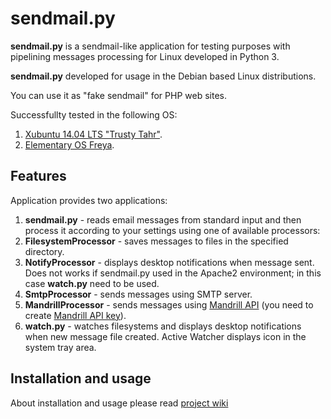 # sendmail.py

**sendmail.py** is a sendmail-like application for testing purposes with pipelining messages processing for Linux developed in Python 3.

**sendmail.py** developed for usage in the Debian based Linux distributions.

You can use it as "fake sendmail" for PHP web sites.

Successfullty tested in the following OS:

1. [Xubuntu 14.04 LTS "Trusty Tahr"](http://xubuntu.org/news/14-04-release/).
2. [Elementary OS Freya](https://elementary.io/).

## Features

Application provides two applications:

1. **sendmail.py** - reads email messages from standard input and then process it according to your settings using one of available processors:
  1. **FilesystemProcessor** - saves messages to files in the specified directory.
  2. **NotifyProcessor** - displays desktop notifications when message sent. Does not works if sendmail.py used in the Apache2 environment; in this case **watch.py** need to be used.
  3. **SmtpProcessor** - sends messages using SMTP server.
  4. **MandrillProcessor** - sends messages using [Mandrill API](https://mandrillapp.com/api/docs/index.python.html) (you need to create [Mandrill API key](https://mandrillapp.com/settings/index)).
2. **watch.py** - watches filesystems and displays desktop notifications when new message file created. Active Watcher displays icon in the system tray area.
 
## Installation and usage

About installation and usage please read [project wiki](https://github.com/chupikov/sendmail.py/wiki)
